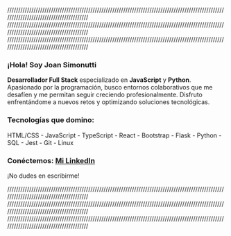 ////////////////////////////////////////////////////////////////////////////////////////////////////////////////////////////////////////
////////////////////////////////////////////////////////////////////////////////////////////////////////////////////////////////////////
////////////////////////////////////////////////////////////////////////////////////////////////////////////////////////////////////////


### ¡Hola! Soy **Joan Simonutti**
**Desarrollador Full Stack** especializado en **JavaScript** y **Python**.
Apasionado por la programación, busco entornos colaborativos que me desafíen y me permitan seguir creciendo profesionalmente. Disfruto enfrentándome a nuevos retos y optimizando soluciones tecnológicas.

### **Tecnologías que domino:**
HTML/CSS - JavaScript - TypeScript - React - Bootstrap - Flask - Python - SQL - Jest - Git - Linux

### **Conéctemos:** [Mi LinkedIn](https://www.linkedin.com/in/joansimonutti/)
¡No dudes en escribirme!

////////////////////////////////////////////////////////////////////////////////////////////////////////////////////////////////////////
////////////////////////////////////////////////////////////////////////////////////////////////////////////////////////////////////////
////////////////////////////////////////////////////////////////////////////////////////////////////////////////////////////////////////


